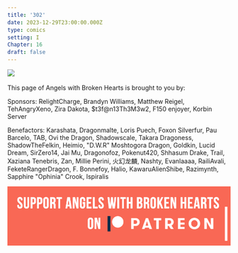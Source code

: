 ```yaml
---
title: '302'
date: 2023-12-29T23:00:00.000Z
type: comics
setting: I
Chapter: 16
draft: false
---
```


![](</uploads/W 2.jpg>)

This page of Angels with Broken Hearts is brought to you by:

Sponsors: RelightCharge, Brandyn Williams, Matthew Reigel, TehAngryXeno, Zira Dakota, $t3f\@n13Th3M3w2, F150 enjoyer, Korbin Server

Benefactors: Karashata, Dragonmalte, Loris Puech, Foxon Silverfur, Pau Barcelo, TAB, Ovi the Dragon, Shadowscale, Takara Dragoness, ShadowTheFelkin, Heimio, "D.W\.R" Moshtogora Dragon, Goldkin, Lucid Dream, SirZero14, Jai Mu, Dragonofoz, Pokenut420, Shhasum Drake, Trail, Xaziana Tenebris, Zan, Millie Perini, 火幻龙麟, Nashty, Evanlaaaa, RailiAvali, FeketeRangerDragon, F. Bonnefoy, Halio, KawaruAlienShibe, Razimynth, Sapphire "Ophinia" Crook, Ispiralis

[![](/uploads/patreon-banner-4.jpg)](http://patreon.com/mbsaunders)
